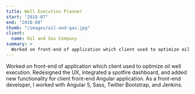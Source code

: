 ```yaml
---
title: Well Execution Planner
start: "2018-07"
end: "2018-08"
thumb: "/images/oil-and-gas.jpg"
client:
  name: Oil and Gas Company
summary: >
  Worked on front-end of application which client used to optimize oil well execution.
---
```


Worked on front-end of application which client used to optimize oil well execution.
Redesigned the UX, integrated a spotfire dashboard, and added new functionality
for client front-end Angular application. As a front-end developer, I worked
with Angular 5, Sass, Twitter Bootstrap, and Jenkins.
